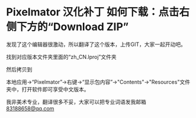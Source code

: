 Pixelmator 汉化补丁
如何下载：点击右侧下方的“Download ZIP”
==========

发现了这个编辑器很激动，所以翻译了这个版本，上传GIT，大家一起开动吧。

找到对应版本文件夹里面的“zh_CN.lproj”文件夹

然后拷贝到 

本地应用->“Pixelmator”->右键->“显示包内容”->"Contents"->"Resources"文件夹中，打开软件即可享受中文版本。


我非美术专业，翻译很多不妥，大家可以把专业词语发我邮箱 83188658@qq.com

